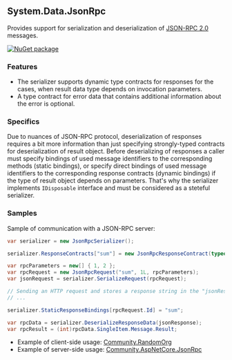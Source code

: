 ## System.Data.JsonRpc

Provides support for serialization and deserialization of [JSON-RPC 2.0](http://www.jsonrpc.org/specification) messages.

[![NuGet package](https://img.shields.io/nuget/v/System.Data.JsonRpc.svg?style=flat-square)](https://www.nuget.org/packages/System.Data.JsonRpc)

### Features

- The serializer supports dynamic type contracts for responses for the cases, when result data type depends on invocation parameters.
- A type contract for error data that contains additional information about the error is optional.

### Specifics

Due to nuances of JSON-RPC protocol, deserialization of responses requires a bit more information than just specifying strongly-typed contracts for deserialization of result object. Before deserializing of responses a caller must specify bindings of used message identifiers to the corresponding methods (static bindings), or specify direct bindings of used message identifiers to the corresponding response contracts (dynamic bindings) if the type of result object depends on parameters. That's why the serializer implements `IDisposable` interface and must be considered as a steteful serializer.

### Samples

Sample of communication with a JSON-RPC server:

```cs
var serializer = new JsonRpcSerializer();

serializer.ResponseContracts["sum"] = new JsonRpcResponseContract(typeof(int));

var rpcParameters = new[] { 1, 2 };
var rpcRequest = new JsonRpcRequest("sum", 1L, rpcParameters);
var jsonRequest = serializer.SerializeRequest(rpcRequest);

// Sending an HTTP request and stores a response string in the "jsonResponse"
// ...

serializer.StaticResponseBindings[rpcRequest.Id] = "sum";

var rpcData = serializer.DeserializeResponseData(jsonResponse);
var rpcResult = (int)rpcData.SingleItem.Message.Result;
```

- Example of client-side usage: [Community.RandomOrg](https://github.com/alexanderkozlenko/random-org)
- Example of server-side usage: [Community.AspNetCore.JsonRpc](https://github.com/alexanderkozlenko/aspnetcore-json-rpc)